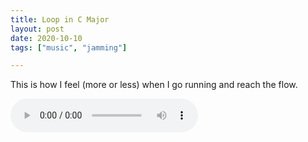 ```yaml
---
title: Loop in C Major
layout: post
date: 2020-10-10
tags: ["music", "jamming"]

---
```


This is how I feel (more or less) when I go running and reach the flow.

<audio controls>
  <source src="/assets/recs/loopinCmajor.mp3" type="audio/mpeg">
Your browser does not support the audio element.
</audio>
